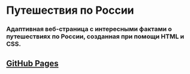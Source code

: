 # Путешествия по России
### Адаптивная веб-страница с интересными фактами о путешествиях по России, созданная при помощи HTML и CSS.
## [GitHub Pages](https://neomedved.github.io/russia-travel)
